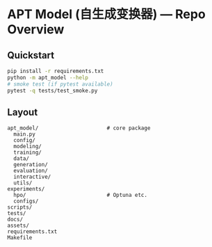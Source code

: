# APT Model (自生成变换器) — Repo Overview

## Quickstart
```bash
pip install -r requirements.txt
python -m apt_model --help
# smoke test (if pytest available)
pytest -q tests/test_smoke.py
```

## Layout
```
apt_model/                      # core package
  main.py
  config/
  modeling/
  training/
  data/
  generation/
  evaluation/
  interactive/
  utils/
experiments/
  hpo/                          # Optuna etc.
  configs/
scripts/
tests/
docs/
assets/
requirements.txt
Makefile
```
